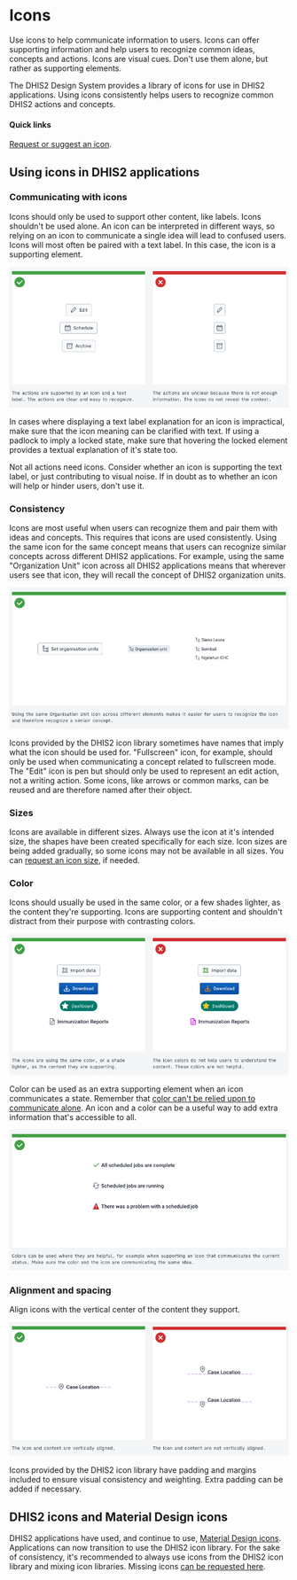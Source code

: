 # Icons

Use icons to help communicate information to users. Icons can offer supporting information and help users to recognize common ideas, concepts and actions. Icons are visual cues. Don't use them alone, but rather as supporting elements.

The DHIS2 Design System provides a library of icons for use in DHIS2 applications. Using icons consistently helps users to recognize common DHIS2 actions and concepts.

#### Quick links

[Request or suggest an icon](https://github.com/dhis2/design-system/issues/new?assignees=cooper-joe&labels=icons&template=icon-request.md&title=%5BIcon+request%5D).

## Using icons in DHIS2 applications

### Communicating with icons

Icons should only be used to support other content, like labels. Icons shouldn't be used alone. An icon can be interpreted in different ways, so relying on an icon to communicate a single idea will lead to confused users. Icons will most often be paired with a text label. In this case, the icon is a supporting element.

![Icons and labels in use together](../images/icons/icon-and-text.png)

In cases where displaying a text label explanation for an icon is impractical, make sure that the icon meaning can be clarified with text. If using a padlock to imply a locked state, make sure that hovering the locked element provides a textual explanation of it's state too.

Not all actions need icons. Consider whether an icon is supporting the text label, or just contributing to visual noise. If in doubt as to whether an icon will help or hinder users, don't use it.

### Consistency

Icons are most useful when users can recognize them and pair them with ideas and concepts. This requires that icons are used consistently. Using the same icon for the same concept means that users can recognize similar concepts across different DHIS2 applications. For example, using the same "Organization Unit" icon across all DHIS2 applications means that wherever users see that icon, they will recall the concept of DHIS2 organization units.

![Consistent icon usage helps understanding](../images/icons/consistency.png)

Icons provided by the DHIS2 icon library sometimes have names that imply what the icon should be used for. "Fullscreen" icon, for example, should only be used when communicating a concept related to fullscreen mode. The "Edit" icon is pen but should only be used to represent an edit action, not a writing action. Some icons, like arrows or common marks, can be reused and are therefore named after their object.

### Sizes

Icons are available in different sizes. Always use the icon at it's intended size, the shapes have been created specifically for each size. Icon sizes are being added gradually, so some icons may not be available in all sizes. You can [request an icon size](https://github.com/dhis2/design-system/issues/new?assignees=cooper-joe&labels=icons&template=icon-request.md&title=%5BIcon+request%5D), if needed.

### Color

Icons should usually be used in the same color, or a few shades lighter, as the content they're supporting. Icons are supporting content and shouldn't distract from their purpose with contrasting colors.

![Example of correct and incorrect use of icon color](../images/icons/icon-color.png)

Color can be used as an extra supporting element when an icon communicates a state. Remember that [color can't be relied upon to communicate alone](color.md#accessibility). An icon and a color can be a useful way to add extra information that's accessible to all.

![Example of color used as a supporting element for icons](../images/icons/icon-color-state.png)

### Alignment and spacing

Align icons with the vertical center of the content they support.

![Vertically centering icons with their content](../images/icons/icon-alignment.png)

Icons provided by the DHIS2 icon library have padding and margins included to ensure visual consistency and weighting. Extra padding can be added if necessary.

## DHIS2 icons and Material Design icons

DHIS2 applications have used, and continue to use, [Material Design icons](https://material.io/resources/icons/?style=baseline). Applications can now transition to use the DHIS2 icon library. For the sake of consistency, it's recommended to always use icons from the DHIS2 icon library and mixing icon libraries. Missing icons [can be requested here](https://github.com/dhis2/design-system/issues/new?assignees=cooper-joe&labels=icons&template=icon-request.md&title=%5BIcon+request%5D).
